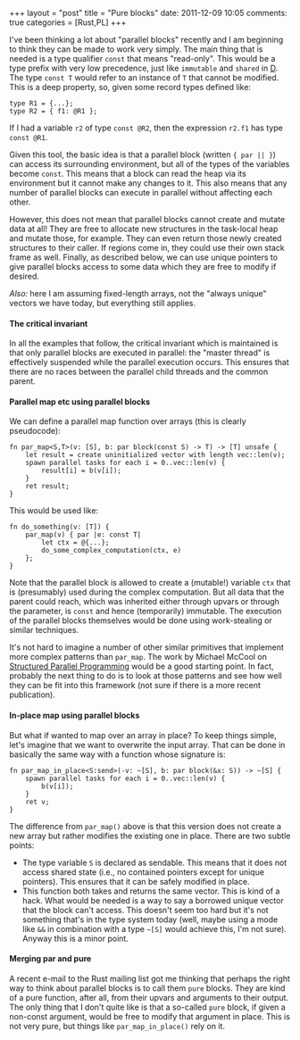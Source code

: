 +++
layout = "post"
title = "Pure blocks"
date: 2011-12-09 10:05
comments: true
categories = [Rust,PL]
+++

I've been thinking a lot about "parallel blocks" recently and I am
beginning to think they can be made to work very simply.  The main
thing that is needed is a type qualifier `const` that means
"read-only".  This would be a type prefix with very low precedence,
just like `immutable` and `shared` in [D][D].  The type `const T`
would refer to an instance of `T` that cannot be modified.  This is a
deep property, so, given some record types defined like:

    type R1 = {...};
    type R2 = { f1: @R1 };
    
If I had a variable `r2` of type `const @R2`, then the expression
`r2.f1` has type `const @R1`.  

[D]: http://d-programming-language.org/

Given this tool, the basic idea is that a parallel block (written `{
par || }`) can access its surrounding environment, but all of the
types of the variables become `const`.  This means that a block can
read the heap via its environment but it cannot make any changes to
it.  This also means that any number of parallel blocks can execute in
parallel without affecting each other.

However, this does not mean that parallel blocks cannot create and
mutate data at all!  They are free to allocate new structures in the
task-local heap and mutate those, for example.  They can even return
those newly created structures to their caller.  If regions come in,
they could use their own stack frame as well.  Finally, as described
below, we can use unique pointers to give parallel blocks access to
some data which they are free to modify if desired.

*Also:* here I am assuming fixed-length arrays, not the "always
unique" vectors we have today, but everything still applies.

#### The critical invariant

In all the examples that follow, the critical invariant which is
maintained is that only parallel blocks are executed in parallel: the
"master thread" is effectively suspended while the parallel execution
occurs.  This ensures that there are no races between the parallel
child threads and the common parent.

#### Parallel map etc using parallel blocks

We can define a parallel map function over arrays (this is clearly pseudocode):

    fn par_map<S,T>(v: [S], b: par block(const S) -> T) -> [T] unsafe {
        let result = create uninitialized vector with length vec::len(v);
        spawn parallel tasks for each i = 0..vec::len(v) {
            result[i] = b(v[i]);
        }
        ret result;
    }
    
This would be used like:

    fn do_something(v: [T]) {
        par_map(v) { par |e: const T|
            let ctx = @{...};
            do_some_complex_computation(ctx, e)
        };
    }
    
Note that the parallel block is allowed to create a (mutable!)
variable `ctx` that is (presumably) used during the complex
computation.  But all data that the parent could reach, which was
inherited either through upvars or through the parameter, is `const`
and hence (temporarily) immutable. The execution of the parallel
blocks themselves would be done using work-stealing or similar
techniques.  

It's not hard to imagine a number of other similar primitives that
implement more complex patterns than `par_map`. The work by Michael
McCool on [Structured Parallel Programming][spp] would be a good
starting point.  In fact, probably the next thing to do is to look at
those patterns and see how well they can be fit into this framework
(not sure if there is a more recent publication).

[spp]: http://www.usenix.org/events/hotpar10/tech/techAbstracts.html#McCool

#### In-place map using parallel blocks

But what if wanted to map over an array in place?  To keep things simple,
let's imagine that we want to overwrite the input array.  That can be done
in basically the same way with a function whose signature is:

    fn par_map_in_place<S:send>(-v: ~[S], b: par block(&x: S)) -> ~[S] {
        spawn parallel tasks for each i = 0..vec::len(v) {
            b(v[i]);
        }
        ret v;
    }

The difference from `par_map()` above is that this version does not
create a new array but rather modifies the existing one in place.
There are two subtle points:

- The type variable `S` is declared as sendable.  This means that it
  does not access shared state (i.e., no contained pointers except for
  unique pointers).  This ensures that it can be safely modified in
  place.
- This function both takes and returns the same vector.  This is kind
  of a hack.  What would be needed is a way to say a borrowed unique
  vector that the block can't access.  This doesn't seem too hard but
  it's not something that's in the type system today (well, maybe
  using a mode like `&&` in combination with a type `~[S]` would
  achieve this, I'm not sure). Anyway this is a minor point.

#### Merging par and pure

A recent e-mail to the Rust mailing list got me thinking that perhaps
the right way to think about parallel blocks is to call them `pure`
blocks.  They are kind of a pure function, after all, from their
upvars and arguments to their output.  The only thing that I don't
quite like is that a so-called `pure` block, if given a non-const
argument, would be free to modify that argument in place.  This is not
very pure, but things like `par_map_in_place()` rely on it.
